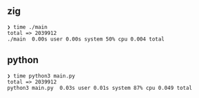 ## zig

```text
❯ time ./main
total => 2039912
./main  0.00s user 0.00s system 50% cpu 0.004 total
```

## python

```text
❯ time python3 main.py
total => 2039912
python3 main.py  0.03s user 0.01s system 87% cpu 0.049 total
```
